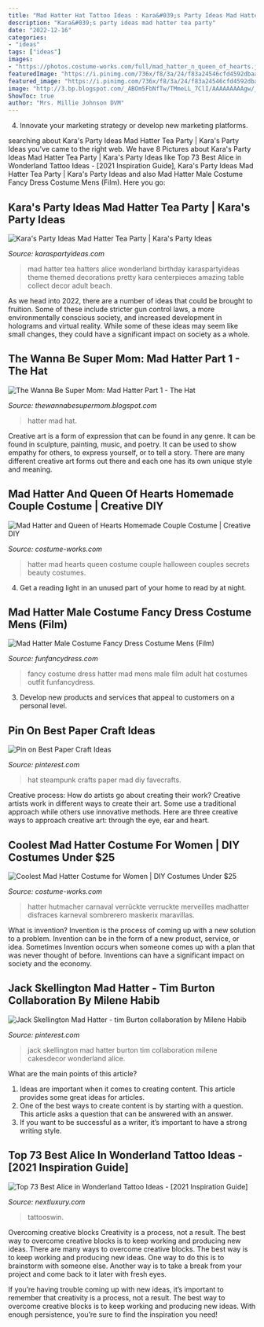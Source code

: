 ```yaml
---
title: "Mad Hatter Hat Tattoo Ideas : Kara&#039;s Party Ideas Mad Hatter Tea Party"
description: "Kara&#039;s party ideas mad hatter tea party"
date: "2022-12-16"
categories:
- "ideas"
tags: ["ideas"]
images:
- "https://photos.costume-works.com/full/mad_hatter_n_queen_of_hearts.jpg"
featuredImage: "https://i.pinimg.com/736x/f8/3a/24/f83a24546cfd4592dbaac266ee78b68b.jpg"
featured_image: "https://i.pinimg.com/736x/f8/3a/24/f83a24546cfd4592dbaac266ee78b68b.jpg"
image: "http://3.bp.blogspot.com/_ABOm5FbNfTw/TMmeLL_7ClI/AAAAAAAAAgw/_KydvVer658/s1600/Hatter+9.jpg"
ShowToc: true
author: "Mrs. Millie Johnson DVM"
---
```



4. Innovate your marketing strategy or develop new marketing platforms.

	

		
searching about Kara&#039;s Party Ideas Mad Hatter Tea Party | Kara&#039;s Party Ideas you've came to the right web. We have 8 Pictures about Kara&#039;s Party Ideas Mad Hatter Tea Party | Kara&#039;s Party Ideas like Top 73 Best Alice in Wonderland Tattoo Ideas - [2021 Inspiration Guide], Kara&#039;s Party Ideas Mad Hatter Tea Party | Kara&#039;s Party Ideas and also Mad Hatter Male Costume Fancy Dress Costume Mens (Film). Here you go:
		
    
## Kara&#039;s Party Ideas Mad Hatter Tea Party | Kara&#039;s Party Ideas

<img loading=lazy src="http://www.karaspartyideas.com/wp-content/uploads/2012/05/robynprestonphotography-2012-34_600x900.jpg" onerror="this.onerror=null;this.src='https://tse4.mm.bing.net/th?id=OIP.U886wz1iauuIY5ZeH4CE8wHaLH&amp;pid=15.1';" alt="Kara&#039;s Party Ideas Mad Hatter Tea Party | Kara&#039;s Party Ideas">

_Source: karaspartyideas.com_

>mad hatter tea hatters alice wonderland birthday karaspartyideas theme themed decorations pretty kara centerpieces amazing table collect decor adult beach. 

	

As we head into 2022, there are a number of ideas that could be brought to fruition. Some of these include stricter gun control laws, a more environmentally conscious society, and increased development in holograms and virtual reality. While some of these ideas may seem like small changes, they could have a significant impact on society as a whole.

    
## The Wanna Be Super Mom: Mad Hatter Part 1 - The Hat

<img loading=lazy src="http://3.bp.blogspot.com/_ABOm5FbNfTw/TMmeLL_7ClI/AAAAAAAAAgw/_KydvVer658/s1600/Hatter+9.jpg" onerror="this.onerror=null;this.src='https://tse1.mm.bing.net/th?id=OIP.ZA1UMR_feMexeMN6suvJnwHaJR&amp;pid=15.1';" alt="The Wanna Be Super Mom: Mad Hatter Part 1 - The Hat">

_Source: thewannabesupermom.blogspot.com_

>hatter mad hat. 

	

Creative art is a form of expression that can be found in any genre. It can be found in sculpture, painting, music, and poetry. It can be used to show empathy for others, to express yourself, or to tell a story. There are many different creative art forms out there and each one has its own unique style and meaning.

    
## Mad Hatter And Queen Of Hearts Homemade Couple Costume | Creative DIY

<img loading=lazy src="https://photos.costume-works.com/full/mad_hatter_n_queen_of_hearts.jpg" onerror="this.onerror=null;this.src='https://tse2.mm.bing.net/th?id=OIP.seVDYoey9lTIDWJ1QL1TpAHaLH&amp;pid=15.1';" alt="Mad Hatter and Queen of Hearts Homemade Couple Costume | Creative DIY">

_Source: costume-works.com_

>hatter mad hearts queen costume couple halloween couples secrets beauty costumes. 

	

4. Get a reading light in an unused part of your home to read by at night.

    
## Mad Hatter Male Costume Fancy Dress Costume Mens (Film)

<img loading=lazy src="https://www.funfancydress.com/media/catalog/product/cache/1/image/1200x/040ec09b1e35df139433887a97daa66f/F/U/FUN2639.jpg" onerror="this.onerror=null;this.src='https://tse1.mm.bing.net/th?id=OIP.wJP_YaPU14V2V3gE-Acs0AHaMG&amp;pid=15.1';" alt="Mad Hatter Male Costume Fancy Dress Costume Mens (Film)">

_Source: funfancydress.com_

>fancy costume dress hatter mad mens male film adult hat costumes outfit funfancydress. 

	

3. Develop new products and services that appeal to customers on a personal level.

    
## Pin On Best Paper Craft Ideas

<img loading=lazy src="https://i.pinimg.com/originals/b4/c0/fa/b4c0fa67315193d13840884716aece99.jpg" onerror="this.onerror=null;this.src='https://tse1.mm.bing.net/th?id=OIP.tL-3RbzZ75KOzj-5fhFAtQHaLH&amp;pid=15.1';" alt="Pin on Best Paper Craft Ideas">

_Source: pinterest.com_

>hat steampunk crafts paper mad diy favecrafts. 

	

Creative process: How do artists go about creating their work?
Creative artists work in different ways to create their art. Some use a traditional approach while others use innovative methods. Here are three creative ways to approach creative art: through the eye, ear and heart.

    
## Coolest Mad Hatter Costume For Women | DIY Costumes Under $25

<img loading=lazy src="https://photos.costume-works.com/full/mad_hatter9.jpg" onerror="this.onerror=null;this.src='https://tse4.mm.bing.net/th?id=OIP.apE1HNh8QEWLPU7_b8sq_wHaPI&amp;pid=15.1';" alt="Coolest Mad Hatter Costume for Women | DIY Costumes Under $25">

_Source: costume-works.com_

>hatter hutmacher carnaval verrückte verruckte merveilles madhatter disfraces karneval sombrerero maskerix maravillas. 

	

What is invention?
Invention is the process of coming up with a new solution to a problem. Invention can be in the form of a new product, service, or idea. Sometimes Invention occurs when someone comes up with a plan that was never thought of before. Inventions can have a significant impact on society and the economy.

    
## Jack Skellington Mad Hatter - Tim Burton Collaboration By Milene Habib

<img loading=lazy src="https://i.pinimg.com/736x/f8/3a/24/f83a24546cfd4592dbaac266ee78b68b.jpg" onerror="this.onerror=null;this.src='https://tse2.mm.bing.net/th?id=OIP.hZPSnY5-nSU3vs2f_Mnv5AHaJ4&amp;pid=15.1';" alt="Jack Skellington Mad Hatter - tim Burton collaboration by Milene Habib">

_Source: pinterest.com_

>jack skellington mad hatter burton tim collaboration milene cakesdecor wonderland alice. 

	

What are the main points of this article?
1. Ideas are important when it comes to creating content. This article provides some great ideas for articles.
2. One of the best ways to create content is by starting with a question. This article asks a question that can be answered with an answer.
3. If you want to be successful as a writer, it’s important to have a strong writing style.

    
## Top 73 Best Alice In Wonderland Tattoo Ideas - [2021 Inspiration Guide]

<img loading=lazy src="https://nextluxury.com/wp-content/uploads/Mad-hatter-images-alice-in-wonderland-limaink_-768x768.jpg" onerror="this.onerror=null;this.src='https://tse2.mm.bing.net/th?id=OIP.S1Q_M-SHKSeXUI3cwaHUzgHaHa&amp;pid=15.1';" alt="Top 73 Best Alice in Wonderland Tattoo Ideas - [2021 Inspiration Guide]">

_Source: nextluxury.com_

>tattooswin. 

	

Overcoming creative blocks
Creativity is a process, not a result. The best way to overcome creative blocks is to keep working and producing new ideas.
There are many ways to overcome creative blocks. The best way is to keep working and producing new ideas. One way to do this is to brainstorm with someone else. Another way is to take a break from your project and come back to it later with fresh eyes.

If you’re having trouble coming up with new ideas, it’s important to remember that creativity is a process, not a result. The best way to overcome creative blocks is to keep working and producing new ideas. With enough persistence, you’re sure to find the inspiration you need!

